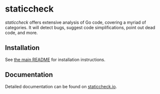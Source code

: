 # staticcheck

_staticcheck_ offers extensive analysis of Go code, covering a myriad
of categories. It will detect bugs, suggest code simplifications,
point out dead code, and more.

## Installation

See [the main README](https://github.com/dominikh/go-tools#installation) for installation instructions.

## Documentation

Detailed documentation can be found on
[staticcheck.io](https://staticcheck.io/docs/).

